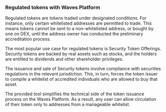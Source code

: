 ### Regulated tokens with Waves Platform

Regulated tokens are tokens traded under designated conditions. For instance, only certain whitelisted addresses are permitted to trade. This means tokens cannot be sent to a non-whitelisted address, or bought by one on DEX, until the address owner has conducted the preliminary accreditation process.

The most popular use case for regulated tokens is Security Token Offerings. Security tokens are backed by real assets such as stocks, and the holders are entitled to dividends and other shareholder privileges.

The issuance and sale of Security tokens involve compliance with securities regulations in the relevant jurisdiction. This, in turn, forces the token issuer to compile a whitelist of accredited individuals who are allowed to buy that asset.

The provided tool simplifies the technical side of the token issuance process on the Waves Platform. As a result, any user can allow circulation of their token only to addresses from a manageable whitelist.